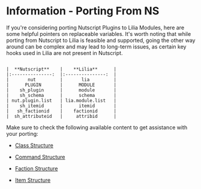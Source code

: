 # Information - Porting From NS

If you're considering porting Nutscript Plugins to Lilia Modules, here are some helpful pointers on replaceable variables. It's worth noting that while porting from Nutscript to Lilia is feasible and supported, going the other way around can be complex and may lead to long-term issues, as certain key hooks used in Lilia are not present in Nutscript.

```

|  **Nutscript**  	|    **Lilia**    	|
|:---------------:	|:---------------:	|
|       nut       	|       lia       	|
|      PLUGIN     	|      MODULE     	|
|    sh_plugin    	|      module     	|
|    sh_schema    	|      schema     	|
| nut.plugin.list 	| lia.module.list 	|
|    sh_itemid    	|      itemid     	|
|   sh_factionid  	|    factionid    	|
|  sh_attributeid 	|     attribid    	|

```

Make sure to check the following available content to get assistance with your porting:

- [Class Structure](https://LiliaFramework.github.io/Lilia/manual/class/)

- [Command Structure](https://LiliaFramework.github.io/Lilia/manual/command/)

- [Faction Structure](https://LiliaFramework.github.io/Lilia/manual/faction/)

- [Item Structure](https://LiliaFramework.github.io/Lilia/manual/items)